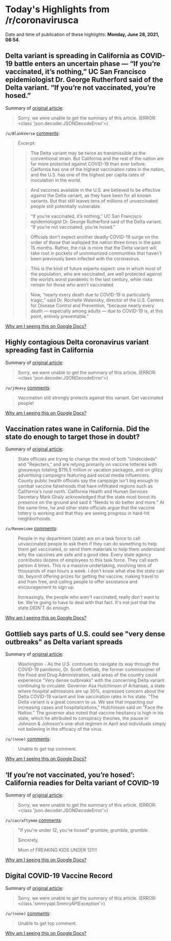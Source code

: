 # Today's Highlights from /r/coronavirusca

Date and time of publication of these highlights: **Monday, June 28, 2021, 08:54**.

## Delta variant is spreading in California as COVID-19 battle enters an uncertain phase — “If you’re vaccinated, it’s nothing,” UC San Francisco epidemiologist Dr. George Rutherford said of the Delta variant. “If you’re not vaccinated, you’re hosed.”

Summary of [original article](https://www.latimes.com/california/story/2021-06-24/covid-19-delta-variant-spread-california-how-bad-is-it):

> Sorry, we were unable to get the summary of this article. (ERROR: <class 'json.decoder.JSONDecodeError'>)

`/u/BlankVerse` [comments](https://www.reddit.com/r/CoronavirusCA/comments/o761j2/delta_variant_is_spreading_in_california_as/):

> Excerpt: 
> 
> > The Delta variant may be twice as transmissible as the conventional strain. But California and the rest of the nation are far more protected against COVID-19 than ever before. California has one of the highest vaccination rates in the nation, and the U.S. has one of the highest per capita rates of inoculation in the world.
> 
> > And vaccines available in the U.S. are believed to be effective against the Delta variant, as they have been for all known variants. But that still leaves tens of millions of unvaccinated people still potentially vulnerable.
> 
> > “If you’re vaccinated, it’s nothing,” UC San Francisco epidemiologist Dr. George Rutherford said of the Delta variant. “If you’re not vaccinated, you’re hosed.”
> 
> > Officials don’t expect another deadly COVID-19 surge on the order of those that walloped the nation three times in the past 15 months. Rather, the risk is more that the Delta variant will take root in pockets of unimmunized communities that haven’t been previously been infected with the coronavirus.
> 
> > This is the kind of future experts expect: one in which most of the population, who are vaccinated, are well protected against the world’s worst pandemic in the last century, while risks remain for those who aren’t vaccinated.
> 
> > Now, “nearly every death due to COVID-19 is particularly tragic,” said Dr. Rochelle Walensky, director of the U.S. Centers for Disease Control and Prevention, “because nearly every death — especially among adults — due to COVID-19 is, at this point, entirely preventable.”

[Why am I seeing this on Google Docs?](https://docs.google.com/document/d/1Dc6We63vOXIZsc0op-Bt4abqkYjXzOigalQqFxmvvbM/edit?usp=sharing)

## Highly contagious Delta coronavirus variant spreading fast in California

Summary of [original article](https://www.latimes.com/california/story/2021-06-27/highly-contagious-delta-coronavirus-variant-spreading-in-california):

> Sorry, we were unable to get the summary of this article. (ERROR: <class 'json.decoder.JSONDecodeError'>)

`/u/jdeasy` [comments](https://www.reddit.com/r/CoronavirusCA/comments/o969wp/highly_contagious_delta_coronavirus_variant/):

> Vaccination still strongly protects against this variant.  Get vaccinated people!

[Why am I seeing this on Google Docs?](https://docs.google.com/document/d/1Dc6We63vOXIZsc0op-Bt4abqkYjXzOigalQqFxmvvbM/edit?usp=sharing)

## Vaccination rates wane in California. Did the state do enough to target those in doubt?

Summary of [original article](https://www.latimes.com/california/story/2021-06-27/california-vaccination-rates-wane-amid-debate-over-strategy):

> State officials are trying to change the mind of both "Undecideds" and "Rejecters," and are relying primarily on vaccine lotteries with giveaways totaling $116.5 million or vacation packages, and on glitzy advertising campaigns featuring paid social media influencers. County public health officials say the campaign isn't big enough to combat vaccine falsehoods that have infiltrated regions such as California's rural north. California Health and Human Services Secretary Mark Ghaly acknowledged that the state must boost its presence on the ground and said it "Needs to do better and more." At the same time, he and other state officials argue that the vaccine lottery is working and that they are seeing progress in hard-hit neighborhoods.

`/u/Reneeisme` [comments](https://www.reddit.com/r/CoronavirusCA/comments/o917mb/vaccination_rates_wane_in_california_did_the/):

> People in my department (state) are on a task force to call unvaccinated people to ask them if they can do something to help them get vaccinated, or send them materials to help them understand why the vaccines are safe and a good idea.  Every state agency contributes dozens of employees to this task force.  They call each person 4 times.  This is a massive undertaking, involving 
>  tens of thousands of man hours a week.  I don't know what else the state can do, beyond offering prizes for getting the vaccine, making travel to and from free, and calling people to offer assistance and encouragement to sign up.  
> 
> Increasingly, the people  who aren't vaccinated, really don't want to be.  We're going to have to deal with that fact.  It's not just that the state DIDN'T do enough.

[Why am I seeing this on Google Docs?](https://docs.google.com/document/d/1Dc6We63vOXIZsc0op-Bt4abqkYjXzOigalQqFxmvvbM/edit?usp=sharing)

## Gottlieb says parts of U.S. could see "very dense outbreaks" as Delta variant spreads

Summary of [original article](https://www.cbsnews.com/news/gottlieb-covid-19-delta-variant-face-the-nation/):

> Washington - As the U.S. continues to navigate its way through the COVID-19 pandemic, Dr. Scott Gottlieb, the former commissioner of the Food and Drug Administration, said areas of the country could experience "Very dense outbreaks" with the concerning Delta variant continuing to circulate. Governor Asa Hutchinson of Arkansas, a state where hospital admissions are up 30%, expressed concern about the Delta COVID-19 variant and low vaccination rates in his state. "The Delta variant is a great concern to us. We see that impacting our increasing cases and hospitalizations," Hutchinson said on "Face the Nation." The governor also noted that vaccine hesitancy is high in his state, which he attributed to conspiracy theories, the pause in Johnson & Johnson's one-shot regimen in April and individuals simply not believing in the efficacy of the virus.

`/u/(none)` [comments](https://www.reddit.com/r/CoronavirusCA/comments/o9egne/gottlieb_says_parts_of_us_could_see_very_dense/):

> Unable to get top comment.

[Why am I seeing this on Google Docs?](https://docs.google.com/document/d/1Dc6We63vOXIZsc0op-Bt4abqkYjXzOigalQqFxmvvbM/edit?usp=sharing)

## ‘If you’re not vaccinated, you’re hosed’: California readies for Delta variant of COVID-19

Summary of [original article](https://www.oregonlive.com/coronavirus/2021/06/if-youre-not-vaccinated-youre-hosed-california-readies-for-delta-variant-of-covid-19.html):

> Sorry, we were unable to get the summary of this article. (ERROR: <class 'json.decoder.JSONDecodeError'>)

`/u/cacraftymom` [comments](https://www.reddit.com/r/CoronavirusCA/comments/o8bcnq/if_youre_not_vaccinated_youre_hosed_california/):

> "If you're under 12, you're hosed"  grumble, grumble, grumble. 
> 
> Sincerely,
> 
> Mom of FREAKING KIDS UNDER 12!!!!

[Why am I seeing this on Google Docs?](https://docs.google.com/document/d/1Dc6We63vOXIZsc0op-Bt4abqkYjXzOigalQqFxmvvbM/edit?usp=sharing)

## Digital COVID-19 Vaccine Record

Summary of [original article](https://myvaccinerecord.cdph.ca.gov/):

> Sorry, we were unable to get the summary of this article. (ERROR: <class 'smmryapi.SmmryAPIException'>)

`/u/(none)` [comments](https://www.reddit.com/r/CoronavirusCA/comments/o8jv45/digital_covid19_vaccine_record/):

> Unable to get top comment.

[Why am I seeing this on Google Docs?](https://docs.google.com/document/d/1Dc6We63vOXIZsc0op-Bt4abqkYjXzOigalQqFxmvvbM/edit?usp=sharing)

